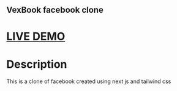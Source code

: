 
## VexBook facebook clone 

# [LIVE DEMO](https://vex-book-facebook-clone.vercel.app/)

# Description
This is a clone of facebook created using next js and tailwind css

